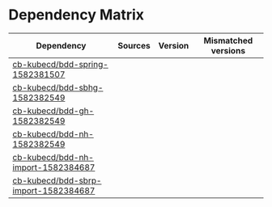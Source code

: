 # Dependency Matrix

Dependency | Sources | Version | Mismatched versions
---------- | ------- | ------- | -------------------
[cb-kubecd/bdd-spring-1582381507](https://github.com/cb-kubecd/bdd-spring-1582381507.git) |  | []() | 
[cb-kubecd/bdd-sbhg-1582382549](https://github.com/cb-kubecd/bdd-sbhg-1582382549.git) |  | []() | 
[cb-kubecd/bdd-gh-1582382549](https://github.com/cb-kubecd/bdd-gh-1582382549.git) |  | []() | 
[cb-kubecd/bdd-nh-1582382549](https://github.com/cb-kubecd/bdd-nh-1582382549.git) |  | []() | 
[cb-kubecd/bdd-nh-import-1582384687](https://github.com/cb-kubecd/bdd-nh-import-1582384687.git) |  | []() | 
[cb-kubecd/bdd-sbrp-import-1582384687](https://github.com/cb-kubecd/bdd-sbrp-import-1582384687.git) |  | []() | 

